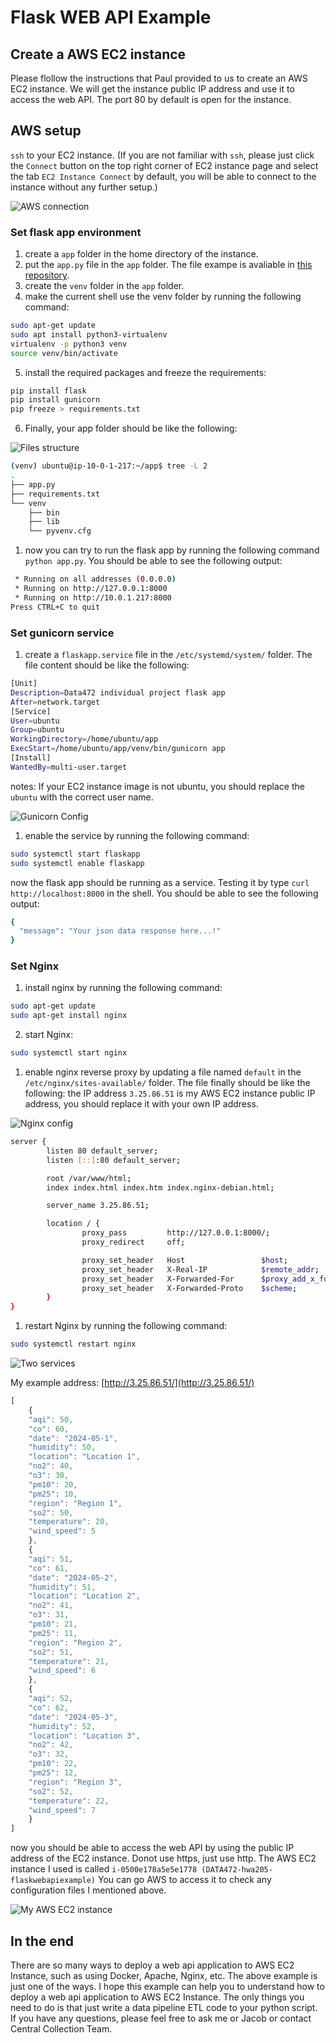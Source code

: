 # Flask WEB API Example

## Create a AWS EC2 instance

Please flollow the instructions that Paul provided to us to create an AWS EC2 instance. We will get the instance public IP address and use it to access the web API. The port 80 by default is open for the instance.

## AWS setup

`ssh` to your EC2 instance. (If you are not familiar with `ssh`, please just click the `Connect` button on the top right corner of EC2 instance page and select the tab `EC2 Instance Connect` by default, you will be able to connect to the instance without any further setup.)

![AWS connection](https://raw.githubusercontent.com/Data472-Individual-Project-Pipeline/flask-web-api-example/main/images/aws-conn.jpg)

### Set flask app environment

1. create a `app` folder in the home directory of the instance.
2. put the `app.py` file in the `app` folder. The file exampe is avaliable in [this repository](https://github.com/Data472-Individual-Project-Pipeline/flask-web-api-example).
3. create the `venv` folder in the `app` folder.
4. make the current shell use the venv folder by running the following command:

```bash
sudo apt-get update
sudo apt install python3-virtualenv
virtualenv -p python3 venv
source venv/bin/activate
```

5. install the required packages and freeze the requirements:

```bash
pip install flask
pip install gunicorn
pip freeze > requirements.txt
```

6. Finally, your app folder should be like the following:

![Files structure](./images/aws-files.jpg)
 
```bash
(venv) ubuntu@ip-10-0-1-217:~/app$ tree -L 2
.
├── app.py
├── requirements.txt
└── venv
    ├── bin
    ├── lib
    └── pyvenv.cfg
```

1. now you can try to run the flask app by running the following command `python app.py`. You should be able to see the following output:

```bash
 * Running on all addresses (0.0.0.0)
 * Running on http://127.0.0.1:8000
 * Running on http://10.0.1.217:8000
Press CTRL+C to quit
```

### Set gunicorn service

1. create a `flaskapp.service` file in the `/etc/systemd/system/` folder. The file content should be like the following:

```bash
[Unit]
Description=Data472 individual project flask app
After=network.target
[Service]
User=ubuntu
Group=ubuntu
WorkingDirectory=/home/ubuntu/app
ExecStart=/home/ubuntu/app/venv/bin/gunicorn app
[Install]
WantedBy=multi-user.target
```

notes: If your EC2 instance image is not ubuntu, you should replace the `ubuntu` with the correct user name.

![Gunicorn Config](./images/services.jpg)

1. enable the service by running the following command:

```bash
sudo systemctl start flaskapp
sudo systemctl enable flaskapp
```

now the flask app should be running as a service. Testing it by type `curl http://localhost:8000` in the shell. You should be able to see the following output:

```bash
{
  "message": "Your json data response here...!"
}
```

### Set Nginx

1. install nginx by running the following command:

```bash
sudo apt-get update
sudo apt-get install nginx
```

2. start Nginx:

```bash
sudo systemctl start nginx
```

1. enable nginx reverse proxy by updating a file named `default` in the `/etc/nginx/sites-available/` folder. The file finally should be like the following: the IP address `3.25.86.51` is my AWS EC2 instance public IP address, you should replace it with your own IP address.

![Nginx config](./images/nginx.jpg)

```bash
server {
        listen 80 default_server;
        listen [::]:80 default_server;

        root /var/www/html;
        index index.html index.htm index.nginx-debian.html;

        server_name 3.25.86.51;

        location / {
                proxy_pass         http://127.0.0.1:8000/;
                proxy_redirect     off;

                proxy_set_header   Host                 $host;
                proxy_set_header   X-Real-IP            $remote_addr;
                proxy_set_header   X-Forwarded-For      $proxy_add_x_forwarded_for;
                proxy_set_header   X-Forwarded-Proto    $scheme;
        }
}
```

1. restart Nginx by running the following command:

```bash
sudo systemctl restart nginx
```

![Two services](./images/ser2.jpg)

My example address: [http://3.25.86.51/](http://3.25.86.51/)

```JavaScript
[
    {
    "aqi": 50,
    "co": 60,
    "date": "2024-05-1",
    "humidity": 50,
    "location": "Location 1",
    "no2": 40,
    "o3": 30,
    "pm10": 20,
    "pm25": 10,
    "region": "Region 1",
    "so2": 50,
    "temperature": 20,
    "wind_speed": 5
    },
    {
    "aqi": 51,
    "co": 61,
    "date": "2024-05-2",
    "humidity": 51,
    "location": "Location 2",
    "no2": 41,
    "o3": 31,
    "pm10": 21,
    "pm25": 11,
    "region": "Region 2",
    "so2": 51,
    "temperature": 21,
    "wind_speed": 6
    },
    {
    "aqi": 52,
    "co": 62,
    "date": "2024-05-3",
    "humidity": 52,
    "location": "Location 3",
    "no2": 42,
    "o3": 32,
    "pm10": 22,
    "pm25": 12,
    "region": "Region 3",
    "so2": 52,
    "temperature": 22,
    "wind_speed": 7
    }
]
```

now you should be able to access the web API by using the public IP address of the EC2 instance. Donot use https, just use http. The AWS EC2 instance I used is called `i-0500e178a5e5e1778 (DATA472-hwa205-flaskwebapiexample)` You can go AWS to access it to check any configuration files I mentioned above.

![My AWS EC2 instance](./images/aws.jpg)

## In the end

There are so many ways to deploy a web api application to AWS EC2 Instance, such as using Docker, Apache, Nginx, etc. The above example is just one of the ways. I hope this example can help you to understand how to deploy a web api application to AWS EC2 Instance. The only things you need to do is that just write a data pipeline ETL code to your python script. If you have any questions, please feel free to ask me or Jacob or contact Central Collection Team.
